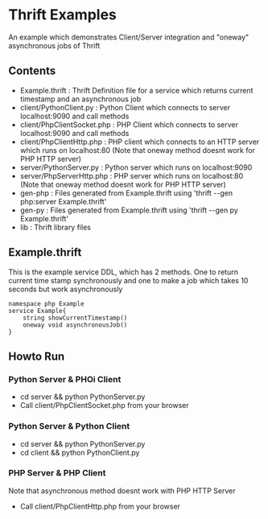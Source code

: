# Thrift Examples

An example which demonstrates Client/Server integration and "oneway" asynchronous jobs of Thrift

## Contents

* Example.thrift : Thrift Definition file for a service which returns current timestamp and an asynchronous job
* client/PythonClient.py : Python Client which connects to server localhost:9090 and call methods
* client/PhpClientSocket.php : PHP Client which connects to server localhost:9090 and call methods
* client/PhpClientHttp.php : PHP client which connects to an HTTP server which runs on localhost:80 (Note that oneway method doesnt work for PHP HTTP server)
* server/PythonServer.py : Python server which runs on localhost:9090
* server/PhpServerHttp.php : PHP server which runs on localhost:80  (Note that oneway method doesnt work for PHP HTTP server)
* gen-php : Files generated from Example.thrift using 'thrift --gen php:server Example.thrift'
* gen-py : Files generated from Example.thrift using 'thrift --gen py Example.thrift'
* lib : Thrift library files


## Example.thrift

This is the example service DDL, which has 2 methods. One to return current time stamp synchronously and one to make a job which takes 10 seconds but work asynchronously

    namespace php Example
    service Example{
        string showCurrentTimestamp()
        oneway void asynchronousJob()
    }


## Howto Run

### Python Server & PHOi Client
* cd server && python PythonServer.py
* Call client/PhpClientSocket.php from your browser


### Python Server & Python Client
* cd server && python PythonServer.py
* cd client && python PythonClient.py


### PHP  Server & PHP Client
Note that asynchronous method doesnt work with PHP HTTP Server
* Call client/PhpClientHttp.php from your browser

